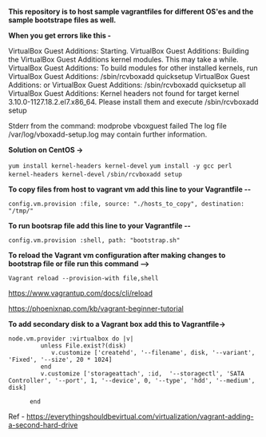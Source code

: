 **This repository is to host sample vagrantfiles for different OS'es and the sample bootstrape files as well.**

**When you get errors like this -**

VirtualBox Guest Additions: Starting.
VirtualBox Guest Additions: Building the VirtualBox Guest Additions kernel
modules.  This may take a while.
VirtualBox Guest Additions: To build modules for other installed kernels, run
VirtualBox Guest Additions:   /sbin/rcvboxadd quicksetup <version>
VirtualBox Guest Additions: or
VirtualBox Guest Additions:   /sbin/rcvboxadd quicksetup all
VirtualBox Guest Additions: Kernel headers not found for target kernel
3.10.0-1127.18.2.el7.x86_64. Please install them and execute
  /sbin/rcvboxadd setup

Stderr from the command:
modprobe vboxguest failed
The log file /var/log/vboxadd-setup.log may contain further information.

**Solution on CentOS ->**

```yum install kernel-headers kernel-devel```
```yum install -y gcc perl kernel-headers kernel-devel```
```/sbin/rcvboxadd setup```



**To copy files from host to vagrant vm add this line to your Vagrantfile --**

```config.vm.provision :file, source: "./hosts_to_copy", destination: "/tmp/"```

**To run bootsrap file add this line to your Vagrantfile --**

```config.vm.provision :shell, path: "bootstrap.sh"```


**To reload the Vagrant vm configuration after making changes to bootstrap file or file run this command -->**

```Vagrant reload --provision-with file,shell```

https://www.vagrantup.com/docs/cli/reload

https://phoenixnap.com/kb/vagrant-beginner-tutorial

**To add secondary disk to a Vagrant box add this to Vagrantfile->**

```
node.vm.provider :virtualbox do |v|
         unless File.exist?(disk)
            v.customize ['createhd', '--filename', disk, '--variant', 'Fixed', '--size', 20 * 1024]
         end
         v.customize ['storageattach', :id,  '--storagectl', 'SATA Controller', '--port', 1, '--device', 0, '--type', 'hdd', '--medium', disk]

      end
```      

Ref - https://everythingshouldbevirtual.com/virtualization/vagrant-adding-a-second-hard-drive

